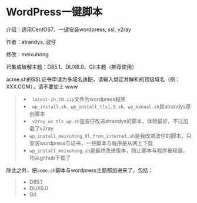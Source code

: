 # WordPress一键脚本
介绍：适用CentOS7，一键安装wordpress, ssl, v2ray

作者：atrandys, 波仔

修改：meixuhong

已集成破解主题：D85.1、DUX6.0、Git主题（推荐使用）

acme.sh的SSL证书申请为多域名适配，请输入绑定并解析的顶级域名（例：XXX.COM），请不要加上 www



> - ` latest-zh_CN.zip`文件为wordpress程序
> - ` wp_install.sh、wp_install_tls1.3.sh、wp_manual.sh`是atrandys原创脚本
> - ` v2ray_ws_tls_wp.sh`是波仔改进atrandys的脚本，体验最好，不过加载了v2ray
> - `wp_install_meixuhong_dl_from_internet.sh`是我改进波仔的脚本，只安装wordpress与证书，一些脚本与程序是从网上下载
> - `wp_install_meixuhong.sh`是最终改进版本，防止脚本与程序被和谐，均从github下载了

除此之外，把`acme.sh`脚本与wordpress主题都加进来了，包括：

> - D85.1
> - DUX6.0
> - Git